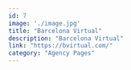 ```yaml
---
id: 7
image: './image.jpg'
title: "Barcelona Virtual"
description: "Barcelona Virtual"
link: "https://bvirtual.com/"
category: "Agency Pages"
---
```

